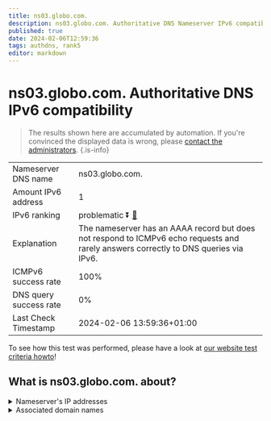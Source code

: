 ```yaml
---
title: ns03.globo.com.
description: ns03.globo.com. Authoritative DNS Nameserver IPv6 compatibility
published: true
date: 2024-02-06T12:59:36
tags: authdns, rank5
editor: markdown
---
```


# ns03.globo.com. Authoritative DNS IPv6 compatibility

> The results shown here are accumulated by automation. If you're convinced the displayed data is wrong, please [contact the administrators](/howto/chat). 
{.is-info}




|   |   |
| - | - |
| Nameserver DNS name | ns03.globo.com.
| Amount IPv6 address | 1
| IPv6 ranking | problematic :arrow_double_down: [🔗](/howto/ranking) |
| Explanation | The nameserver has an AAAA record but does not respond to ICMPv6 echo requests and rarely answers correctly to DNS queries via IPv6. |
| ICMPv6 success rate | 100%|
| DNS query success rate | 0% |
| Last Check Timestamp | 2024-02-06 13:59:36+01:00 |

To see how this test was performed, please have a look at [our website test criteria howto](/howto/testcriteria/authdns)!


## What is ns03.globo.com. about?




<details>
<summary>Nameserver's IP addresses</summary>

2804:294:4000:8001::5

</details>



<details>
<summary>Associated domain names</summary>

www.globo.com

</details>
